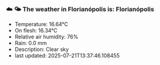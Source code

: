 ### ☁️ 🌤️  The weather in Florianópolis is: Florianópolis

- Temperature: 16.64°C
- On flesh: 16.34°C
- Relative air humidity: 76%
- Rain: 0.0 mm
- Description: Clear sky
- last updated: 2025-07-21T13:37:46.108455
